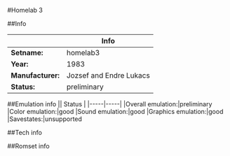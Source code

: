 #Homelab 3

##Info

||Info|
|-----|-----|
|**Setname:**|homelab3
|**Year:**|1983
|**Manufacturer:**|Jozsef and Endre Lukacs
|**Status:**|preliminary

##Emulation info
|| Status |
|-----|-----|
|Overall emulation:|preliminary
|Color emulation:|good
|Sound emulation:|good
|Graphics emulation:|good
|Savestates:|unsupported

##Tech info

##Romset info

<!--- START OF EDITED COMMENT DO NOT TOUCH TEXT ABOVE-->
